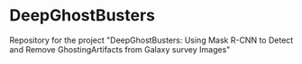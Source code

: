 # DeepGhostBusters
Repository for the project "DeepGhostBusters:  Using Mask R-CNN to Detect and Remove GhostingArtifacts from Galaxy survey Images"
